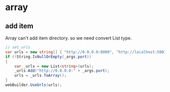 # array

## add item

Array can't add item directory. so we need convert List type.

```cs
// set urls
var urls = new string[] { "http://0.0.0.0:8080", "http://localhost:5003" };
if (!String.IsNullOrEmpty(_args.port))
{
    var _urls = new List<string>(urls);
    _urls.Add("http://0.0.0.0:" + _args.port);
    urls = _urls.ToArray();
}
webBuilder.UseUrls(urls);
```
